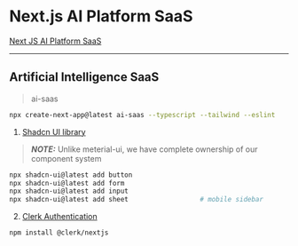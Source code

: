 # Next.js AI Platform SaaS

[Next JS AI Platform SaaS](https://www.youtube.com/watch?v=ffJ38dBzrlY)

---
## Artificial Intelligence SaaS
> ai-saas
``` bash
npx create-next-app@latest ai-saas --typescript --tailwind --eslint
```

1. [Shadcn UI library](https://ui.shadcn.com/docs)
> **_NOTE:_**  Unlike meterial-ui, we have complete ownership of our component system
``` bash
npx shadcn-ui@latest add button
npx shadcn-ui@latest add form
npx shadcn-ui@latest add input
npx shadcn-ui@latest add sheet                  # mobile sidebar
```

2. [Clerk Authentication](https://clerk.com/)
``` bash
npm install @clerk/nextjs
```